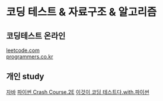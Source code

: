 # 코딩 테스트 & 자료구조 & 알고리즘

## 코딩테스트 온라인
[leetcode.com](https://leetcode.com/problemset/all/)<br>
[programmers.co.kr](https://programmers.co.kr/learn/challenges)<br>

## 개인 study
[자바](java/README_java.md)
[파이썬 Crash Course.2E](python/notebook_python.ipynb)
[이것이 코딩 테스트다.with.파이썬]()
